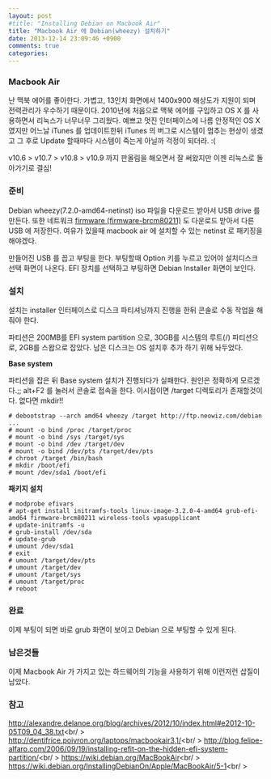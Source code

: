 ```yaml
---
layout: post
#title: "Installing Debian on Macbook Air"
title: "Macbook Air 에 Debian(wheezy) 설치하기"
date: 2013-12-14 23:09:46 +0900
comments: true
categories: 
---
```


### Macbook Air

난 맥북 에어를 좋아한다.
가볍고, 13인치 화면에서 1400x900 해상도가 지원이 되며 전력관리가 우수하기 때문이다.
2010년에 처음으로 맥북 에어를 구입하고 OS X 를 사용하면서 리눅스가 너무너무 그리웠다.
예쁘고 멋진 인터페이스에 나름 안정적인 OS X 였지만
어느날 iTunes 를 업데이트한뒤 iTunes 의 버그로 시스템이 멈추는 현상이 생겼고
그 후로 Update 할때마다 시스템이 죽는게 아닐까 걱정이 되더라. :(

v10.6 > v10.7 > v10.8 > v10.9 까지 판올림을 해오면서 잘 써왔지만 이젠 리눅스로 돌아가기로 결심!

### 준비

Debian wheezy(7.2.0-amd64-netinst) iso 파일을 다운로드 받아서 USB drive 를 만든다.
또한 네트워크 [firmware (firmware-brcm80211)](http://ftp.kr.debian.org/debian/pool/non-free/f/firmware-nonfree/firmware-brcm80211_0.36+wheezy.1_all.deb) 도 다운로드 받아서 다른 USB 에 저장한다.
여유가 있을때 macbook air 에 설치할 수 있는 netinst 로 패키징을 해야겠다.

만들어진 USB 를 꼽고 부팅을 한다. 부팅할때 Option 키를 누르고 있어야 설치디스크 선택 화면이 나온다.
EFI 장치를 선택하고 부팅하면 Debian Installer 화면이 보인다.

### 설치

설치는 installer 인터페이스로 디스크 파티셔닝까지 진행을 한뒤 콘솔로 수동 작업을 해줘야 한다.

파티션은 200MB를 EFI system partition 으로, 30GB를 시스템의 루트(/) 파티션으로, 2GB를 스왑으로 잡았다.
남은 디스크는 OS 설치후 추가 하기 위해 놔두었다.

**Base system**

파티션을 잡은 뒤 Base system 설치가 진행되다가 실패한다. 원인은 정확하게 모르겠다.;;
alt+F2 를 눌러서 콘솔로 접속을 한다. 이시점이면 /target 디렉토리가 존재할것이다. 없다면 mkdir!!

    # debootstrap --arch amd64 wheezy /target http://ftp.neowiz.com/debian
    ...
    # mount -o bind /proc /target/proc
    # mount -o bind /sys /target/sys
    # mount -o bind /dev /target/dev
    # mount -o bind /dev/pts /target/dev/pts
    # chroot /target /bin/bash
    # mkdir /boot/efi
    # mount /dev/sda1 /boot/efi

**패키지 설치**

    # modprobe efivars
    # apt-get install initramfs-tools linux-image-3.2.0-4-amd64 grub-efi-amd64 firmware-brcm80211 wireless-tools wpasupplicant
    # update-initramfs -u
    # grub-install /dev/sda
    # update-grub
    # umount /dev/sda1
    # exit
    # umount /target/dev/pts
    # umount /target/dev
    # umount /target/sys
    # umount /target/proc
    # reboot

### 완료

이제 부팅이 되면 바로 grub 화면이 보이고 Debian 으로 부팅할 수 있게 된다.


### 남은것들

이제 Macbook Air 가 가지고 있는 하드웨어의 기능을 사용하기 위해 이런저런 삽질이 남았다.

### 참고

http://alexandre.delanoe.org/blog/archives/2012/10/index.html#e2012-10-05T09_04_38.txt<br/ >
http://dentifrice.poivron.org/laptops/macbookair3,1/<br/ >
http://blog.felipe-alfaro.com/2006/09/19/installing-refit-on-the-hidden-efi-system-partition/<br/ >
https://wiki.debian.org/MacBookAir<br/ >
https://wiki.debian.org/InstallingDebianOn/Apple/MacBookAir/5-1<br/ >

